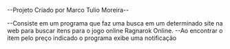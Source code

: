 --Projeto Criado por Marco Tulio Moreira--

--Consiste em um programa que faz uma busca em um determinado site na web para buscar itens para o jogo online Ragnarok Online.
--Ao encontrar o item pelo preço indicado o programa exibe uma notificação
